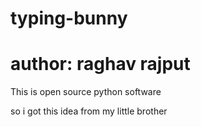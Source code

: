 # typing-bunny
# author: raghav rajput

This is open source python software 


so i got this idea from my little brother
